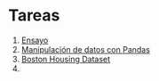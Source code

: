 # Tareas

1. [Ensayo](https://htmlpreview.github.io/?https://github.com/alejodacs/Tareas/blob/main/Ensayo.html) 
2. [Manipulación de datos con Pandas](https://htmlpreview.github.io/?https://raw.githubusercontent.com/alejodacs/Tareas/main/Pandas.html)
3. [Boston Housing Dataset](https://github.com/alejodacs/Tareas/blob/main/Regresion-Clasificacion/Boston%20Housing.ipynb)
4. [](https://github.com/alejodacs/Tareas/blob/main/Regresion-Clasificacion/Cancer.ipynb)
